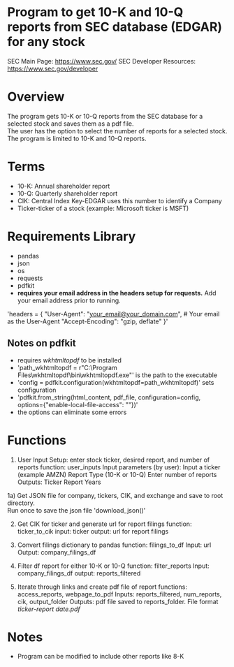 # Program to get 10-K and 10-Q reports from SEC database (EDGAR) for any stock

SEC Main Page: https://www.sec.gov/
SEC Developer Resources: https://www.sec.gov/developer

# Overview
The program gets 10-K or 10-Q reports from the SEC database for a selected stock and saves them as a pdf file.  
The user has the option to select the number of reports for a selected stock.  The program is limited to 10-K 
and 10-Q reports.

# Terms
* 10-K: Annual shareholder report
* 10-Q: Quarterly shareholder report
* CIK: Central Index Key-EDGAR uses this number to identify a Company 
* Ticker-ticker of a stock (example: Microsoft ticker is MSFT)

# Requirements Library
* pandas
* json
* os
* requests
* pdfkit
* __requires your email address in the headers setup for requests.__  Add your email address prior to running.

'headers = {
    "User-Agent": "your_email@your_domain.com",  # Your email as the User-Agent
    "Accept-Encoding": "gzip, deflate"
}'

## Notes on pdfkit
* requires _wkhtmltopdf_ to be installed
* 'path_wkhtmltopdf = r"C:\Program Files\wkhtmltopdf\bin\wkhtmltopdf.exe"' is the path to the executable
* 'config = pdfkit.configuration(wkhtmltopdf=path_wkhtmltopdf)' sets configuration
* 'pdfkit.from_string(html_content, pdf_file, configuration=config, options={"enable-local-file-access": ""})' 
* the options can eliminate some errors

# Functions
1) User Input Setup: enter stock ticker, desired report, and number of reports
    function: user_inputs
    Input parameters (by user):
        Input a ticker (example AMZN)
        Report Type (10-K or 10-Q)
        Enter number of reports 
    Outputs:
        Ticker
        Report
        Years

1a) Get JSON file for company, tickers, CIK, and exchange and save to root directory.  
    Run once to save the json file 'download_json()'

2) Get CIK for ticker and generate url for report filings
    function: ticker_to_cik
    input: ticker
    output: url for report filings

3) Convert filings dictionary to pandas
    function: filings_to_df
    Input: url
    Output: company_filings_df

4) Filter df report for either 10-K or 10-Q
    function: filter_reports
    Input: company_filings_df
    output: reports_filtered

5) Iterate through links and create pdf file of report
    functions: access_reports, webpage_to_pdf
    Inputs: reports_filtered, num_reports, cik, output_folder
    Outputs: pdf file saved to reports_folder.  File format *ticker-report date.pdf*

# Notes
* Program can be modified to include other reports like 8-K